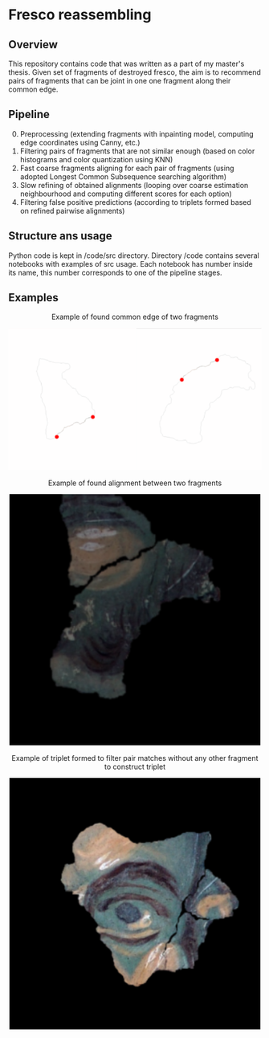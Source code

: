 # Fresco reassembling
## Overview
This repository contains code that was written as a part of my master's thesis.
Given set of fragments of destroyed fresco, the aim is to recommend pairs of fragments that can be joint in one one fragment along their common edge.

## Pipeline
0) Preprocessing (extending fragments with inpainting model, computing edge coordinates using Canny, etc.)
1) Filtering pairs of fragments that are not similar enough (based on color histograms and color quantization using KNN)
2) Fast coarse fragments aligning for each pair of fragments (using adopted Longest Common Subsequence searching algorithm)
3) Slow refining of obtained alignments (looping over coarse estimation neighbourhood and computing different scores for each option)
4) Filtering false positive predictions (according to triplets formed based on refined pairwise alignments)

## Structure ans usage
Python code is kept in /code/src directory. 
Directory /code contains several notebooks with examples of src usage. Each notebook has number inside its name, this number corresponds to one of the pipeline stages.

## Examples
<p align="center">
  Example of found common edge of two fragments
</p>
<p align="center">
  <img src="https://github.com/vippolitov/fresco-reassembling/blob/main/illustrations/example_common_edge.png" width="700">
</p>


<p align="center">
  Example of found alignment between two fragments
</p>
<p align="center">
  <img src="https://github.com/vippolitov/fresco-reassembling/blob/main/illustrations/example_refined.png" width="500">
</p>


<p align="center">
  Example of triplet formed to filter pair matches without any other fragment to construct triplet
</p>
<p align="center">
  <img src="https://github.com/vippolitov/fresco-reassembling/blob/main/illustrations/example_triplet.png" width="500">
</p>
